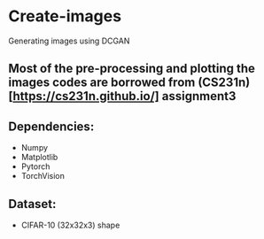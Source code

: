 # Create-images
Generating images using DCGAN

## Most of the pre-processing and plotting the images codes are borrowed from (CS231n)[https://cs231n.github.io/] assignment3

## Dependencies:
  * Numpy
  * Matplotlib
  * Pytorch
  * TorchVision
## Dataset:
  * CIFAR-10 (32x32x3) shape

